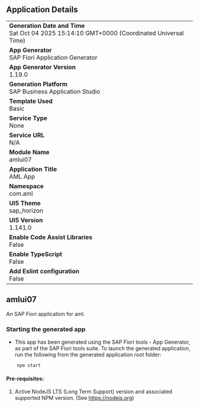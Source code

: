 ## Application Details
|               |
| ------------- |
|**Generation Date and Time**<br>Sat Oct 04 2025 15:14:10 GMT+0000 (Coordinated Universal Time)|
|**App Generator**<br>SAP Fiori Application Generator|
|**App Generator Version**<br>1.19.0|
|**Generation Platform**<br>SAP Business Application Studio|
|**Template Used**<br>Basic|
|**Service Type**<br>None|
|**Service URL**<br>N/A|
|**Module Name**<br>amlui07|
|**Application Title**<br>AML App|
|**Namespace**<br>com.aml|
|**UI5 Theme**<br>sap_horizon|
|**UI5 Version**<br>1.141.0|
|**Enable Code Assist Libraries**<br>False|
|**Enable TypeScript**<br>False|
|**Add Eslint configuration**<br>False|

## amlui07

An SAP Fiori application for aml.

### Starting the generated app

-   This app has been generated using the SAP Fiori tools - App Generator, as part of the SAP Fiori tools suite.  To launch the generated application, run the following from the generated application root folder:

```
    npm start
```

#### Pre-requisites:

1. Active NodeJS LTS (Long Term Support) version and associated supported NPM version.  (See https://nodejs.org)


